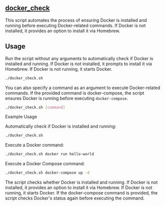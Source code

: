 ## [docker_check](../../docker_check)

This script automates the process of ensuring Docker is installed and running before executing Docker-related commands. If Docker is not installed, it provides an option to install it via Homebrew.

## Usage

Run the script without any arguments to automatically check if Docker is installed and running. If Docker is not installed, it prompts to install it via Homebrew. If Docker is not running, it starts Docker.

```bash
./docker_check.sh
```

You can also specify a command as an argument to execute Docker-related commands. If the provided command is docker-compose, the script ensures Docker is running before executing `docker-compose`.

```bash
./docker_check.sh [command]
```

Example Usage

Automatically check if Docker is installed and running:

```bash
./docker_check.sh
```

Execute a Docker command:

```bash
./docker_check.sh docker run hello-world
```

Execute a Docker Compose command:

```bash
./docker_check.sh docker-compose up -d
```
The script checks whether Docker is installed and running. If Docker is not installed, it provides an option to install it via Homebrew. If Docker is not running, it starts Docker. If the docker-compose command is provided, the script checks Docker's status again before executing the command.

